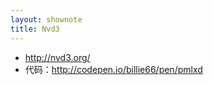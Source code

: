 ```yaml
---
layout: shownote
title: Nvd3
---
```

- <http://nvd3.org/>
- 代码：<http://codepen.io/billie66/pen/pmlxd>


